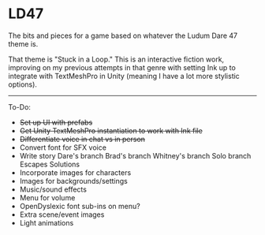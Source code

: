# LD47
 The bits and pieces for a game based on whatever the Ludum Dare 47 theme is.

That theme is "Stuck in a Loop." This is an interactive fiction work, improving on my previous attempts in that genre with setting Ink up to integrate with TextMeshPro in Unity (meaning I have a lot more stylistic options).

***
To-Do:
- ~~Set up UI with prefabs~~
- ~~Get Unity TextMeshPro instantiation to work with Ink file~~
- ~~Differentiate voice in chat vs in person~~
- Convert font for SFX voice
- Write story
   Dare's branch
   Brad's branch
   Whitney's branch
   Solo branch
   Escapes
   Solutions
- Incorporate images for characters
- Images for backgrounds/settings
- Music/sound effects
- Menu for volume
- OpenDyslexic font sub-ins on menu?
- Extra scene/event images
- Light animations
